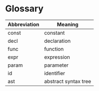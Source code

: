 # Glossary

|Abbreviation|Meaning|
|--|--|
|const|constant|
|decl|declaration|
|func|function|
|expr|expression|
|param|parameter|
|id|identifier|
|ast|abstract syntax tree|